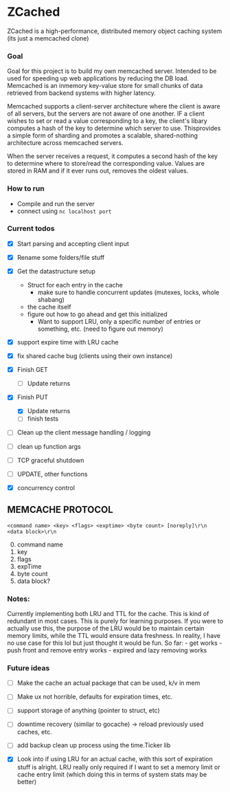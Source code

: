 # ZCached
ZCached is a high-performance, distributed memory object caching system (its just a memcached clone)

### Goal
Goal for this project is to build my own memcached server. Intended to be used for  speeding up web applications by reducing the DB load.
Memcached is an inmemory key-value store for small chunks of data retrieved from backend systems with higher latency. 


Memcached supports a client-server architecture where the client is aware of all servers, but the servers are not aware of one another.
IF a client wishes to set or read a value corresponding to a key, the client's libary computes a hash of the key to determine which server to use. Thisprovides a simple form of sharding and promotes a scalable, shared-nothing architecture across memcached servers.

When the server receives a request, it computes a second hash of the key to determine where to store/read the corresponding value. Values are stored in RAM and if it ever runs out, removes the oldest values. 

### How to run
- Compile and run the server
- connect using `nc localhost port`

### Current todos
- [x] Start parsing and accepting client input
- [x] Rename some folders/file stuff
- [x] Get the datastructure setup 
    - Struct for each entry in the cache
        - make sure to handle concurrent updates (mutexes, locks, whole shabang)
    - the cache itself 
    - figure out how to go ahead and get this initialized
        - Want to support LRU, only a specific number of entries or something, etc. (need to figure out memory) 

- [x] support expire time with LRU cache 
- [x] fix shared cache bug (clients using their own instance) 
- [x] Finish GET
    - [ ] Update returns
- [x] Finish PUT
    - [x] Update returns
    - [ ] finish tests
- [ ] Clean up the client message handling / logging 
- [ ] clean up function args 
- [ ] TCP graceful shutdown 
- [ ] UPDATE, other functions
- [x] concurrency control

## MEMCACHE PROTOCOL
```
<command name> <key> <flags> <exptime> <byte count> [noreply]\r\n
<data block>\r\n
```

0. command name
1. key
2. flags
3. expTime
4. byte count
5. data block?

### Notes: 
Currently implementing both LRU and TTL for the cache. This is kind of redundant in most cases. This is purely for learning purposes. If you were to actually use this, the purpose of the LRU would be to maintain certain memory limits, while the TTL would ensure data freshness. In reality, I have no use case for this lol but just thought it would be fun. 
So far: 
    - get works
    - push front and remove entry works
    - expired and lazy removing works


### Future ideas
- [ ] Make the cache an actual package that can be used, k/v in mem
- [ ] Make ux not horrible, defaults for expiration times, etc.
- [ ] support storage of anything (pointer to struct, etc)
- [ ] downtime recovery (similar to gocache) -> reload previously used caches, etc.
- [ ] add backup clean up process using the time.Ticker lib
- [x] Look into if using LRU for an actual cache, with this sort of expiration stuff is alright. LRU really only required if I want to set a memory limit or cache entry limit (which doing this in terms of system stats may be better)

